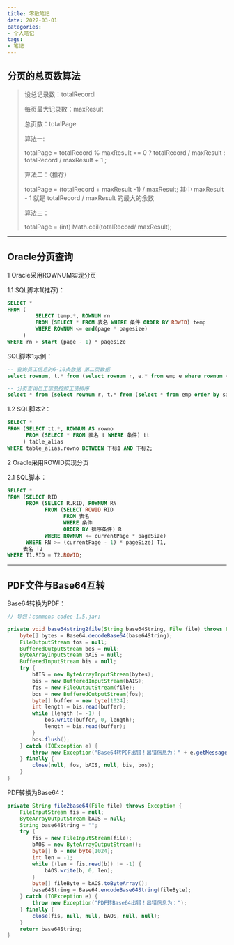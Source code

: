 ```yaml
---
title: 零散笔记
date: 2022-03-01
categories:
- 个人笔记
tags:
- 笔记
---
```


## 分页的总页数算法
> 设总记录数：totalRecordl
> 
> 每页最大记录数：maxResult
> 
> 总页数：totalPage
> 
> 算法一:
> 
> totalPage = totalRecord % maxResult == 0 ? totalRecord / maxResult : totalRecord / maxResult + 1 ;
>
> 算法二：（推荐）
> 
> totalPage = (totalRecord + maxResult -1) / maxResult;    其中 maxResult  - 1 就是 totalRecord / maxResult 的最大的余数
>
> 算法三：
> 
> totalPage  = (int) Math.ceil(totalRecord/ maxResult);

---
## Oracle分页查询
1 Oracle采用ROWNUM实现分页

1.1 SQL脚本1(推荐)：
```sql
SELECT *
FROM (
         SELECT temp.*, ROWNUM rn
         FROM (SELECT * FROM 表名 WHERE 条件 ORDER BY ROWID) temp
         WHERE ROWNUM <= end(page * pagesize)
     )
WHERE rn > start (page - 1) * pagesize
```
SQL脚本1示例：
```sql
-- 查询员工信息的6-10条数据 第二页数据
select rownum, t.* from (select rownum r, e.* from emp e where rownum <= 10) t where r > 5;

-- 分页查询员工信息按照工资排序
select * from (select rownum r, t.* from (select * from emp order by sal) t where rownum <= 10 )
```

1.2 SQL脚本2：
```sql
SELECT *
FROM (SELECT tt.*, ROWNUM AS rowno
      FROM (SELECT * FROM 表名 t WHERE 条件) tt
     ) table_alias
WHERE table_alias.rowno BETWEEN 下标1 AND 下标2;
```
2 Oracle采用ROWID实现分页

2.1 SQL脚本：
```sql
SELECT *
FROM (SELECT RID
      FROM (SELECT R.RID, ROWNUM RN
            FROM (SELECT ROWID RID
                  FROM 表名
                  WHERE 条件
                  ORDER BY 排序条件) R
            WHERE ROWNUM <= currentPage * pageSize)
      WHERE RN >= (currentPage - 1) * pageSize) T1,
     表名 T2
WHERE T1.RID = T2.ROWID;
```

---
## PDF文件与Base64互转

Base64转换为PDF：
```java
// 导包：commons-codec-1.5.jar;

private void base64string2file(String base64String, File file) throws Exception {
    byte[] bytes = Base64.decodeBase64(base64String);
    FileOutputStream fos = null;
    BufferedOutputStream bos = null;
    ByteArrayInputStream bAIS = null;
    BufferedInputStream bis = null;
    try {
        bAIS = new ByteArrayInputStream(bytes);
        bis = new BufferedInputStream(bAIS);
        fos = new FileOutputStream(file);
        bos = new BufferedOutputStream(fos);
        byte[] buffer = new byte[1024];
        int length = bis.read(buffer);
        while (length != -1) {
            bos.write(buffer, 0, length);
            length = bis.read(buffer);
        }
        bos.flush();
    } catch (IOException e) {
        throw new Exception("Base64转PDF出错！出错信息为：" + e.getMessage());
    } finally {
        close(null, fos, bAIS, null, bis, bos);
    }
}
```
PDF转换为Base64：
```java
private String file2base64(File file) throws Exception {
    FileInputStream fis = null;
    ByteArrayOutputStream bAOS = null;
    String base64String = "";
    try {
        fis = new FileInputStream(file);
        bAOS = new ByteArrayOutputStream();
        byte[] b = new byte[1024];
        int len = -1;
        while ((len = fis.read(b)) != -1) {
            bAOS.write(b, 0, len);
        }
        byte[] fileByte = bAOS.toByteArray();
        base64String = Base64.encodeBase64String(fileByte);
    } catch (IOException e) {
        throw new Exception("PDF转Base64出错！出错信息为：");
    } finally {
        close(fis, null, null, bAOS, null, null);
    }
    return base64String;
}
```




